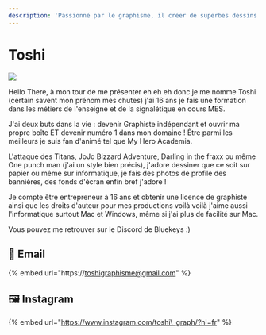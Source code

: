 ```yaml
---
description: 'Passionné par le graphisme, il créer de superbes dessins !'
---
```


# Toshi

![](../.gitbook/assets/reines.gif)

Hello There, à mon tour de me présenter eh eh eh donc je me nomme Toshi \(certain savent mon prénom mes chutes\) j'ai 16 ans je fais une formation dans les métiers de l'enseigne et de la signalétique en cours MES.   
  
J'ai deux buts dans la vie : devenir Graphiste indépendant et ouvrir ma propre boîte ET devenir numéro 1 dans mon domaine ! Être parmi les meilleurs je suis fan d'animé tel que My Hero Academia.  
  
L'attaque des Titans, JoJo Bizzard Adventure, Darling in the fraxx ou même One punch man \(j'ai un style bien précis\), j'adore dessiner que ce soit sur papier ou même sur informatique, je fais des photos de profile des bannières, des fonds d'écran enfin bref j'adore !   
  
Je compte être entrepreneur à 16 ans et obtenir une licence de graphiste ainsi que les droits d'auteur pour mes productions  voilà voilà j'aime aussi l'informatique surtout Mac et Windows, même si j'ai plus de facilité sur Mac.

Vous pouvez me retrouver sur le Discord de Bluekeys :\)

## 📨 Email 

{% embed url="https://toshigraphisme@gmail.com" %}

## 🖼 Instagram

{% embed url="https://www.instagram.com/toshi\_graph/?hl=fr" %}







